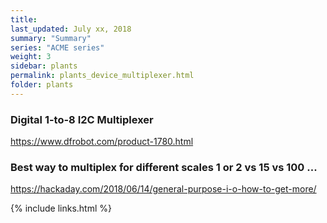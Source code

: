 ```yaml
---
title:  
last_updated: July xx, 2018
summary: "Summary"
series: "ACME series"
weight: 3
sidebar: plants
permalink: plants_device_multiplexer.html
folder: plants
---
```



### Digital 1-to-8 I2C Multiplexer
https://www.dfrobot.com/product-1780.html

### Best way to multiplex for different scales 1 or 2 vs 15 vs 100 ... 
https://hackaday.com/2018/06/14/general-purpose-i-o-how-to-get-more/

{% include links.html %}
